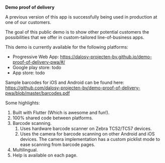 **Demo proof of delivery**

A previous version of this app is successfully being used in production at one of our customers.

The goal of this public demo is to show other potential customers the possibilities that we offer in custom-tailored line-of-business apps.

This demo is currently available for the following platforms:

* Progressive Web App: https://dalosy-projecten-bv.github.io/demo-proof-of-delivery-pwa/#/
* Google play store: todo
* App store: todo

Sample barcodes for iOS and Android can be found here: https://github.com/dalosy-projecten-bv/demo-proof-of-delivery-pwa/blob/master/barcodes.pdf

Some highlights:
1. Built with Flutter (Which is awesome and fun!).
1. 100% shared code between platforms.
1. Barcode scanning.
    1. Uses hardware barcode scanner on Zebra TC52/TC57 devices.
    1. Uses the camera for barcode scanning on other Android and iOS devices. The camera implementation has a custom picklist mode to ease scanning from barcode pages.
1. Multilingual.
1. Help is available on each page.


